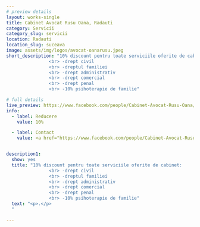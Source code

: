 ```yaml
---
# preview details
layout: works-single
title: Cabinet Avocat Rusu Oana, Radauti
category: Servicii
category_slug: servicii
location: Radauti
location_slug: suceava
image: assets/img/logos/avocat-oanarusu.jpeg
short_description: "10% discount pentru toate serviciile oferite de cabinet:
                <br> -drept civil
                <br> -dreptul familiei
                <br> -drept administrativ
                <br> -drept comercial
                <br> -drept penal  
                <br> -10% psihoterapie de familie"

# full details
live_preview: https://www.facebook.com/people/Cabinet-Avocat-Rusu-Oana/100025655577041/
info:
  - label: Reducere
    value: 10%

  - label: Contact
    value: <a href="https://www.facebook.com/people/Cabinet-Avocat-Rusu-Oana/100025655577041/" target="_blank">Website</a>


description1:
  show: yes
  title: "10% discount pentru toate serviciile oferite de cabinet:
                <br> -drept civil
                <br> -dreptul familiei
                <br> -drept administrativ
                <br> -drept comercial
                <br> -drept penal  
                <br> -10% psihoterapie de familie"
  text: "<p>.</p>
  "

---
```


